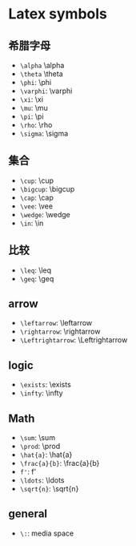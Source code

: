 # Latex symbols

## 希腊字母

* `\alpha` <span class="katex">\alpha</span>
* `\theta` <span class="katex">\theta</span>
* `\phi`: <span class="katex">\phi</span>
* `\varphi`: <span class="katex">\varphi</span>
* `\xi`: <span class="katex">\xi</span>
* `\mu`: <span class="katex">\mu</span>
* `\pi`: <span class="katex">\pi</span>
* `\rho`: <span class="katex">\rho</span>
* `\sigma`: <span class="katex">\sigma</span>

## 集合

* `\cup`: <span class="katex">\cup</span>
* `\bigcup`: <span class="katex">\bigcup</span>
* `\cap`: <span class="katex">\cap</span>
* `\vee`: <span class="katex">\vee</span>
* `\wedge`: <span class="katex">\wedge</span>
* `\in`: <span class="katex">\in</span>

## 比较

* `\leq`: <span class="katex">\leq</span>
* `\geq`: <span class="katex">\geq</span>
<!-- * `\ll`: <span class="katex">\ll</span>
* `\gg`: <span class="katex">\gg</span> -->

## arrow

* `\leftarrow`: <span class="katex">\leftarrow</span>
* `\rightarrow`: <span class="katex">\rightarrow</span>
* `\Leftrightarrow`: <span class="katex">\Leftrightarrow</span>

## logic

* `\exists`: <span class="katex">\exists</span>
* `\infty`: <span class="katex">\infty</span>

## Math

* `\sum`: <span class="katex">\sum</span>
* `\prod`: <span class="katex">\prod</span>
* `\hat{a}`: <span class="katex">\hat{a}</span>
* `\frac{a}{b}`: <span class="katex">\frac{a}{b}</span>
* `f'`: <span class="katex">f'</span>
* `\ldots`: <span class="katex">\ldots</span>
* `\sqrt{n}`: <span class="katex">\sqrt{n}</span>

## general

* `\:`: media space
